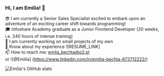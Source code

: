 ### Hi, I am Emilia! 👋


😎 I am currently a Senior Sales Specialist excited to embark upon an adventure of an exciting career shift towards programming!<br/>
🎓 Infoshare Academy graduate as a Junior Frontend Developer (20 weeks, i.e. 240 hours of intense training)<br/>
🌱 I am currently working on small projects of my own<br/>
📄 Know about my experience ![RESUME_LINK]<br/>
📫 How to reach me: emila_bechta@o2.pl<br/> or ![@Emilia] (https://www.linkedin.com/in/emilia-bechta-873712222/)<br/>


![Emilia's GitHub stats](https://github-readme-stats.vercel.app/api?username=emilia-bechta&theme=cobalt&show_icons=true)
